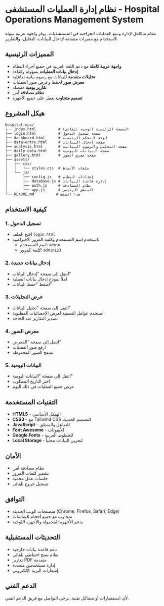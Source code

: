 # نظام إدارة العمليات المستشفى - Hospital Operations Management System

نظام متكامل لإدارة وتتبع العمليات الجراحية في المستشفيات، يوفر واجهة عربية سهلة الاستخدام مع مميزات متقدمة لإدخال البيانات، التحليل، والتقارير.

## المميزات الرئيسية

- **واجهة عربية كاملة** مع دعم اللغة العربية في جميع أجزاء النظام
- **إدخال بيانات العمليات** بسهولة وكفاءة
- **تحليلات متقدمة** للبيانات مع رسوم بيانية تفاعلية
- **معرض صور** لحفظ وعرض صور العمليات
- **تقارير يومية** مفصلة
- **نظام مصادقة** آمن
- **تصميم متجاوب** يعمل على جميع الأجهزة

## هيكل المشروع

```
hospital-ops/
├── index.html          # الصفحة الرئيسية (توجيه تلقائي)
├── login.html          # صفحة تسجيل الدخول
├── dashboard.html      # لوحة التحكم الرئيسية
├── data-entry.html     # صفحة إدخال البيانات
├── analysis.html       # صفحة التحليل والرسوم البيانية
├── daily-data.html     # صفحة البيانات اليومية
├── gallery.html        # صفحة معرض الصور
├── assets/
│   ├── css/
│   │   └── styles.css  # ملفات الأنماط
│   └── js/
│       ├── config.js   # إعدادات النظام
│       ├── database.js # إدارة قاعدة البيانات
│       ├── auth.js     # نظام المصادقة
│       └── app.js      # المنطق الرئيسي
└── README.md          # هذا الملف
```

## كيفية الاستخدام

### 1. تسجيل الدخول
- افتح الملف `login.html`
- استخدم اسم المستخدم وكلمة المرور الافتراضية:
  - اسم المستخدم: `admin`
  - كلمة المرور: `admin123`

### 2. إدخال بيانات جديدة
- انتقل إلى صفحة "إدخال البيانات"
- املأ نموذج إدخال بيانات العملية
- اضغط "حفظ البيانات"

### 3. عرض التحليلات
- انتقل إلى صفحة "تحليل البيانات"
- استخدم عوامل التصفية لعرض الإحصائيات المطلوبة
- تصدير التقارير عند الحاجة

### 4. معرض الصور
- انتقل إلى صفحة "المعرض"
- ارفع صور العمليات
- تصفح الصور المحفوظة

### 5. البيانات اليومية
- انتقل إلى صفحة "البيانات اليومية"
- اختر التاريخ المطلوب
- عرض جميع العمليات في ذلك اليوم

## التقنيات المستخدمة

- **HTML5** - الهيكل الأساسي
- **CSS3** - مع Tailwind CSS للتصميم الحديث
- **JavaScript** - للتفاعل والمنطق
- **Font Awesome** - للأيقونات
- **Google Fonts** - للخطوط العربية
- **Local Storage** - لتخزين البيانات محلياً

## الأمان

- نظام مصادقة آمن
- تشفير كلمات المرور
- جلسات عمل محمية
- تسجيل خروج تلقائي

## التوافق

- متصفحات الويب الحديثة (Chrome, Firefox, Safari, Edge)
- متجاوب مع جميع أحجام الشاشات
- يدعم الأجهزة المحمولة والأجهزة اللوحية

## التحديثات المستقبلية

- دعم قاعدة بيانات خارجية
- نظام نسخ احتياطي تلقائي
- تقارير PDF متقدمة
- إدارة مستخدمين متعددة
- إشعارات البريد الإلكتروني

## الدعم الفني

لأي استفسارات أو مشاكل تقنية، يرجى التواصل مع فريق الدعم الفني.